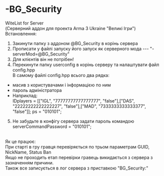 # -BG_Security
WiteList for Server<br/>
(Серверний аддон для проекта Arma 3 Ukraine "Великі Ігри")<br/>
Встановлення:<br/>
1. Закинути папку з аддоном @BG_Security в корінь сервера<br/>
2. Прописати у файлі запуску його запуск як серверного мода ---  "-serverMod=@BG_Security"<br/>
3. Для клієнтів він не потрібен!<br/>
4. Перекинути папку userconfig в корінь серверу та налаштувати файл config.hpp<br/>
В самому файлі config.hpp всього два рядка:<br/>
- масив з користувачами і інформацією по ним
- пароль адміністратора
- Наприклад:<br/>
IDplayers = [["IGL", "77777777777777777", "false"],["DAS", "22222222222222227", "false"],["MAD", "7333333333333377", "false"]];
ps = "010101";<br/>
5. Не забудьте в конфігу сервера задати пароль командою<br/>
serverCommandPassword = "010101";<br/><br/>

Як це працює:<br/>
При старті в гру гравця перевіряється по трьом параметрам GUID, NickName, Status Ban<br/>
Якщо не проходить етап перевірки гравець викидається з сервера з зазначенням причини.<br/>
Також все записується в лог сервера з приставкою "BG_Security:"<br/>
